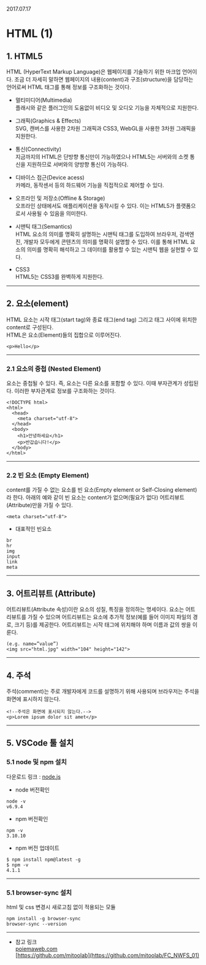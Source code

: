 2017.07.17

# HTML (1)

## 1. HTML5 

HTML (HyperText Markup Language)은 웹페이지를 기술하기 위한 마크업 언어이다. 조금 더 자세히 말하면 웹페이지의 내용(content)과 구조(structure)을 담당하는 언어로써 HTML 태그를 통해 정보를 구조화하는 것이다.

- 멀티미디어(Multimedia)  
플래시와 같은 플러그인의 도움없이 비디오 및 오디오 기능을 자체적으로 지원한다.

- 그래픽(Graphics & Effects)  
SVG, 캔버스를 사용한 2차원 그래픽과 CSS3, WebGL을 사용한 3차원 그래픽을 지원한다.

- 통신(Connectivity)  
지금까지의 HTML은 단방향 통신만이 가능하였으나 HTML5는 서버와의 소켓 통신을 지원하므로 서버와의 양방향 통신이 가능하다.

- 디바이스 접근(Device acess)  
카메라, 동작센서 등의 하드웨어 기능을 직접적으로 제어할 수 있다.

- 오프라인 및 저장소(Offline & Storage)  
오프라인 상태에서도 애플리케이션을 동작시킬 수 있다. 이는 HTML5가 플랫폼으로서 사용될 수 있음을 의미한다.

- 시맨틱 태그(Semantics)  
HTML 요소의 의미를 명확히 설명하는 시맨틱 태그를 도입하여 브라우저, 검색엔진, 개발자 모두에게 콘텐츠의 의미를 명확히 설명할 수 있다. 이를 통해 HTML 요소의 의미를 명확히 해석하고 그 데이터를 활용할 수 있는 시맨틱 웹을 실현할 수 있다.

- CSS3  
HTML5는 CSS3를 완벽하게 지원한다.

---

## 2. 요소(element)

HTML 요소는 시작 태그(start tag)와 종료 태그(end tag) 그리고 태그 사이에 위치한 content로 구성된다.  
HTML은 요소(Element)들의 집합으로 이루어진다.

```
<p>Hello</p>
```

---

### 2.1 요소의 중첩 (Nested Element)
요소는 중첩될 수 있다. 즉, 요소는 다른 요소를 포함할 수 있다. 이때 부자관계가 성립된다. 이러한 부자관계로 정보를 구조화하는 것이다.

```
<!DOCTYPE html>
<html>
  <head>
    <meta charset="utf-8">
  </head>
  <body>
    <h1>안녕하세요</h1>
    <p>반갑습니다!</p>
  </body>
</html>
```

--- 

### 2.2 빈 요소 (Empty Element)
content를 가질 수 없는 요소를 빈 요소(Empty element or Self-Closing element)라 한다. 아래의 예와 같이 빈 요소는 content가 없으며(필요가 없다) 어트리뷰트(Attribute)만을 가질 수 있다.

```
<meta charset="utf-8">
```

- 대표적인 빈요소

```
br
hr
img
input
link
meta
```

---

## 3. 어트리뷰트 (Attribute)

어트리뷰트(Attribute 속성)이란 요소의 성질, 특징을 정의하는 명세이다. 요소는 어트리뷰트를 가질 수 있으며 어트리뷰트는 요소에 추가적 정보(예를 들어 이미지 파일의 경로, 크기 등)를 제공한다. 어트리뷰트는 시작 태그에 위치해야 하며 이름과 값의 쌍을 이룬다.  

```
(e.g. name=”value”)
<img src="html.jpg" width="104" height="142">
```

---

## 4. 주석

주석(comment)는 주로 개발자에게 코드를 설명하기 위해 사용되며 브라우저는 주석을 화면에 표시하지 않는다.

```
<!--주석은 화면에 표시되지 않는다.-->
<p>Lorem ipsum dolor sit amet</p>
```

---

## 5. VSCode 툴 설치

### 5.1 node 및 npm 설치

다운로드 링크 : [node.js](https://nodejs.org/ko/)

- node 버전확인
```
node -v
v6.9.4
```

- npm 버전확인
```
npm -v
3.10.10
```

- npm 버전 업데이트
```
$ npm install npm@latest -g
$ npm -v
4.1.1
```

---

### 5.1 browser-sync 설치
html 및 css 변경시 새로고침 없이 적용되는 모듈

```
npm install -g browser-sync
browser-sync --version
```

---

- 참고 링크   
[poiemaweb.com](http://poiemaweb.com/html5-syntax)  
[https://github.com/mitoolab](https://github.com/mitoolab/FC_NWFS_01)
